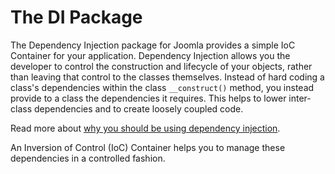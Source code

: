 # The DI Package

The Dependency Injection package for Joomla provides a simple IoC Container for your application. Dependency Injection allows you the developer to control the construction and lifecycle of your objects, rather than leaving that control to the classes themselves. Instead of hard coding a class's dependencies within the class `__construct()` method, you instead provide to a class the dependencies it requires. This helps to lower inter-class dependencies and to create loosely coupled code.

Read more about [why you should be using dependency injection](docs/why-dependency-injection.md).

An Inversion of Control (IoC) Container helps you to manage these dependencies in a controlled fashion.